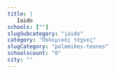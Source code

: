 ```yaml
---
title: |
   Iaido
schools: [""]
slugSubcategory: "iaido"
category: "Πολεμικές τέχνες"
slugCategory: "polemikes-texnes"
schoolscount: "0"
city: ""
---
```


